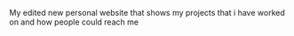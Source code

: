 My edited new personal website that shows my projects that i have worked on and how people could reach me
